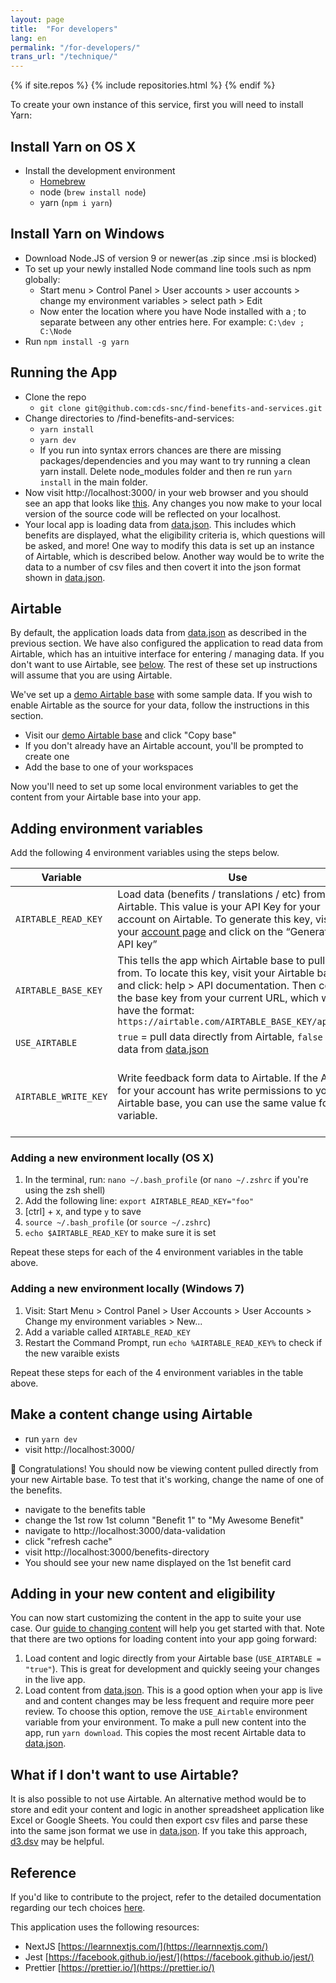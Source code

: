 ```yaml
---
layout: page
title:  "For developers"
lang: en
permalink: "/for-developers/"
trans_url: "/technique/"
---
```


{% if site.repos %}
  {% include repositories.html %}
{% endif %}

To create your own instance of this service, first you will need to install Yarn:

## Install Yarn on OS X

- Install the development environment
  - [Homebrew](https://brew.sh/)
  - node (`brew install node`)
  - yarn (`npm i yarn`)

## Install Yarn on Windows

- Download Node.JS of version 9 or newer(as .zip since .msi is blocked)
- To set up your newly installed Node command line tools such as npm globally:
  - Start menu > Control Panel > User accounts > user accounts > change my environment variables > select path > Edit
  - Now enter the location where you have Node installed with a ; to separate between any other entries here. For example: `C:\dev ; C:\Node`
- Run `npm install -g yarn`

## Running the App

- Clone the repo
  - `git clone git@github.com:cds-snc/find-benefits-and-services.git`
- Change directories to /find-benefits-and-services:
  - `yarn install`
  - `yarn dev`
  - If you run into syntax errors chances are there are missing packages/dependencies and you may want to try
    running a clean yarn install. Delete node_modules folder and then re run `yarn install` in the main folder.
- Now visit http://localhost:3000/ in your web browser and you should see an app that looks like [this](http://benefits-avantages.cds-snc.ca). Any changes you now make to your local version of the source code will be reflected on your localhost.
- Your local app is loading data from [data.json](https://github.com/cds-snc/find-benefits-and-services/blob/master/data/data.json). This includes which benefits are displayed, what the eligibility criteria is, which questions will be asked, and more! One way to modify this data is set up an instance of Airtable, which is described below. Another way would be to write the data to a number of csv files and then covert it into the json format shown in [data.json](https://github.com/cds-snc/find-benefits-and-services/blob/master/data/data.json).

## Airtable

By default, the application loads data from [data.json](https://github.com/cds-snc/find-benefits-and-services/blob/master/data/data.json) as described in the previous section. We have also configured the application to read data from Airtable, which has an intuitive interface for entering / managing data. If you don't want to use Airtable, see [below](#what-if-i-dont-want-to-use-airtable). The rest of these set up instructions will assume that you are using Airtable.

We've set up a [demo Airtable base](https://Airtable.com/shr5bRGUxt32qiqRm) with some sample data. If you wish to enable Airtable as the source for your data, follow the instructions in this section.

- Visit our [demo Airtable base](https://Airtable.com/shr5bRGUxt32qiqRm) and click "Copy base"
- If you don't already have an Airtable account, you'll be prompted to create one
- Add the base to one of your workspaces

Now you'll need to set up some local environment variables to get the content from your Airtable base into your app.

## Adding environment variables

Add the following 4 environment variables using the steps below.

| Variable             | Use                                                                                                                                                                                                                                                                     | Required                                      |
| -------------------- | ----------------------------------------------------------------------------------------------------------------------------------------------------------------------------------------------------------------------------------------------------------------------- | --------------------------------------------- |
| `AIRTABLE_READ_KEY`  | Load data (benefits / translations / etc) from Airtable. This value is your API Key for your account on Airtable. To generate this key, visit your [account page](https://Airtable.com/account) and click on the “Generate my API key”                                  | yes                                           |
| `AIRTABLE_BASE_KEY`  | This tells the app which Airtable base to pull data from. To locate this key, visit your Airtable base and click: help > API documentation. Then copy the base key from your current URL, which will have the format: `https://airtable.com/AIRTABLE_BASE_KEY/api/docs` | yes                                           |
| `USE_AIRTABLE`       | `true` = pull data directly from Airtable, `false` = pull data from [data.json](https://github.com/cds-snc/find-benefits-and-services/blob/master/data.json)                                                                                                                                                                        | yes                                           |
| `AIRTABLE_WRITE_KEY` | Write feedback form data to Airtable. If the API key for your account has write permissions to your Airtable base, you can use the same value for this variable.                                                                                                        | only if you want the feedback feature to work |

### Adding a new environment locally (OS X)

1.  In the terminal, run: `nano ~/.bash_profile` (or `nano ~/.zshrc` if you're using the zsh shell)
2.  Add the following line: `export AIRTABLE_READ_KEY="foo"`
3.  [ctrl] + x, and type `y` to save
4.  `source ~/.bash_profile` (or `source ~/.zshrc`)
5.  `echo $AIRTABLE_READ_KEY` to make sure it is set

Repeat these steps for each of the 4 environment variables in the table above.

### Adding a new environment locally (Windows 7)

1. Visit: Start Menu > Control Panel > User Accounts > User Accounts > Change my environment variables > New...
2. Add a variable called `AIRTABLE_READ_KEY`
3. Restart the Command Prompt, run `echo %AIRTABLE_READ_KEY%` to check if the new varaible exists

Repeat these steps for each of the 4 environment variables in the table above.

## Make a content change using Airtable

- run `yarn dev`
- visit http://localhost:3000/

🎉 Congratulations! You should now be viewing content pulled directly from your new Airtable base. To test that it's working, change the name of one of the benefits.

- navigate to the benefits table
- change the 1st row 1st column "Benefit 1" to "My Awesome Benefit"
- navigate to http://localhost:3000/data-validation
- click "refresh cache"
- visit http://localhost:3000/benefits-directory
- You should see your new name displayed on the 1st benefit card

## Adding in your new content and eligibility

You can now start customizing the content in the app to suite your use case. Our [guide to changing content](/for-content-managers) will help you get started with that. Note that there are two options for loading content into your app going forward:

1. Load content and logic directly from your Airtable base (`USE_AIRTABLE = "true"`). This is great for development and quickly seeing your changes in the live app.
2. Load content from [data.json](https://github.com/cds-snc/find-benefits-and-services/blob/master/data.json). This is a good option when your app is live and and content changes may be less frequent and require more peer review. To choose this option, remove the `USE_Airtable` environment variable from your environment. To make a pull new content into the app, run `yarn download`. This copies the most recent Airtable data to [data.json](https://github.com/cds-snc/find-benefits-and-services/blob/master/data/data.json).

## What if I don't want to use Airtable?

It is also possible to not use Airtable. An alternative method would be to store and edit your content and logic in another spreadsheet application like Excel or Google Sheets. You could then export csv files and parse these into the same json format we use in [data.json](https://github.com/cds-snc/find-benefits-and-services/blob/master/data/data.json). If you take this approach, [d3.dsv](https://github.com/d3/d3-dsv) may be helpful.

## Reference

If you'd like to contribute to the project, refer to the detailed documentation regarding our tech choices [here](https://github.com/cds-snc/find-benefits-and-services/blob/master/doc/en/TECH_CHOICES.md).

This application uses the following resources:

- NextJS [https://learnnextjs.com/](https://learnnextjs.com/)
- Jest [https://facebook.github.io/jest/](https://facebook.github.io/jest/)
- Prettier [https://prettier.io/](https://prettier.io/)
